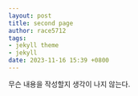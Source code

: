 ```yaml
---
layout: post
title: second page
author: race5712
tags:
- jekyll theme
- jekyll
date: 2023-11-16 15:39 +0800
---
```

무슨 내용을 작성할지 생각이 나지 않는다.
